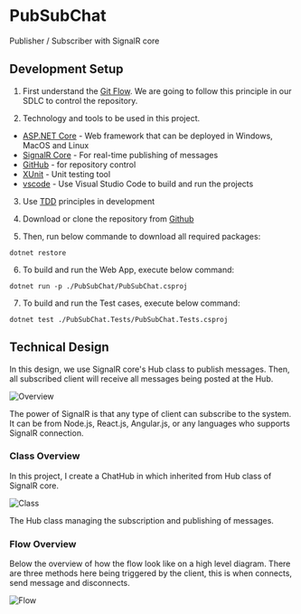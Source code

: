 # PubSubChat
Publisher / Subscriber with SignalR core

## Development Setup
1) First understand the [Git Flow][1]. We are going to follow this principle in our SDLC to control the repository.

[1]: https://datasift.github.io/gitflow/IntroducingGitFlow.html "Git Flow"

2) Technology and tools to be used in this project.

* [ASP.NET Core][1] - Web framework that can be deployed in Windows, MacOS and Linux
* [SignalR Core][2] - For real-time publishing of messages
* [GitHub][3] - for repository control
* [XUnit][4] - Unit testing tool
* [vscode][5] - Use Visual Studio Code to build and run the projects

[1]: https://docs.microsoft.com/en-us/aspnet/core/?view=aspnetcore-2.1 "ASP.Net Core"
[2]: https://docs.microsoft.com/en-us/aspnet/core/signalr/?view=aspnetcore-2.1 "SignalR"
[3]: https://www.github.com "Github"
[4]: https://docs.microsoft.com/en-us/dotnet/core/testing/unit-testing-with-dotnet-test "XUnit"
[5]: https://code.visualstudio.com/download "Visual Studio Code"

3) Use [TDD][1] principles in development

[1]: https://en.wikipedia.org/wiki/Test-driven_development "TDD"

4) Download or clone the repository from [Github](https://github.com/abcamitan/PubSubChat.git)

5) Then, run below commande to download all required packages:

~~~~
dotnet restore
~~~~

6) To build and run the Web App, execute below command:

~~~~
dotnet run -p ./PubSubChat/PubSubChat.csproj
~~~~

7) To build and run the Test cases, execute below command:

~~~~
dotnet test ./PubSubChat.Tests/PubSubChat.Tests.csproj
~~~~

## Technical Design

In this design, we use SignalR core's Hub class to publish messages. Then, all subscribed client will receive all messages being posted at the Hub.

![Overview](http://gdurl.com/bE2Z)

The power of SignalR is that any type of client can subscribe to the system. It can be from Node.js, React.js, Angular.js, or any languages who supports SignalR connection.

### Class Overview

In this project, I create a ChatHub in which inherited from Hub class of SignalR core.

![Class](http://gdurl.com/jmPa)

The Hub class managing the subscription and publishing of messages.

### Flow Overview

Below the overview of how the flow look like on a high level diagram. There are three methods here being triggered by the client, this is when connects, send message and disconnects. 

![Flow](http://gdurl.com/vVss)
